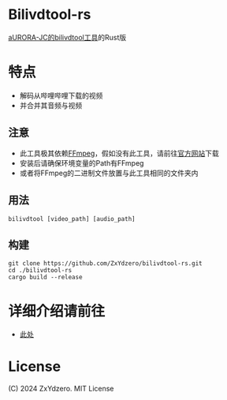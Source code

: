 # Bilivdtool-rs
[aURORA-JC的bilivdtool工具](https://github.com/aURORA-JC/bilivdtool)的Rust版

# 特点
- 解码从哔哩哔哩下载的视频
- 并合并其音频与视频

## 注意
- 此工具极其依赖[FFmpeg](https://ffmpeg.org)，假如没有此工具，请前往[官方网站](https://ffmpeg.org/download.html)下载
- 安装后请确保环境变量的Path有FFmpeg
- 或者将FFmpeg的二进制文件放置与此工具相同的文件夹内

## 用法
```shell
bilivdtool [video_path] [audio_path]
```

## 构建
```shell
git clone https://github.com/ZxYdzero/bilivdtool-rs.git
cd ./bilivdtool-rs
cargo build --release
```

# 详细介绍请前往
- [此处](https://github.com/aURORA-JC/bilivdtool)

# License
(C) 2024 ZxYdzero. MIT License
